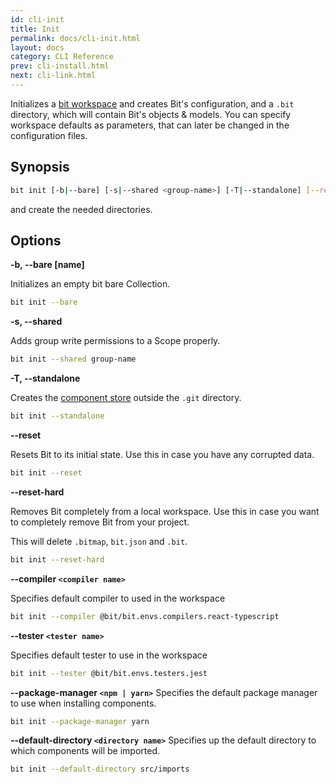 ```yaml
---
id: cli-init
title: Init
permalink: docs/cli-init.html
layout: docs
category: CLI Reference
prev: cli-install.html
next: cli-link.html
---
```


Initializes a [bit workspace](/docs/concepts.html#bit-workspace) and creates  Bit's configuration, and a `.bit` directory, which will contain Bit's objects & models. You can specify workspace defaults as parameters, that can later be changed in the configuration files. 

## Synopsis

```bash
bit init [-b|--bare] [-s|--shared <group-name>] [-T|--standalone] [--reset] [--reset-hard] [-c|--compiler] [-t|--tester] [-p|--package-manager] [-d|--default-directory]
```

 and create the needed directories.   


## Options

**-b, --bare [name]**

Initializes an empty bit bare Collection.

```bash
bit init --bare
```

**-s, --shared <group-name>**

Adds group write permissions to a Scope properly.

```bash
bit init --shared group-name
```

**-T, --standalone**

Creates the [component store](/docs/initializing-bit.html#component-store) outside the `.git` directory.

```bash
bit init --standalone
```

**--reset**

Resets Bit to its initial state. Use this in case you have any corrupted data.

```bash
bit init --reset
```

**--reset-hard**

Removes Bit completely from a local workspace. Use this in case you want to completely remove Bit from your project.

This will delete `.bitmap`, `bit.json` and `.bit`.

```bash
bit init --reset-hard
```

**--compiler `<compiler name>`**

Specifies default compiler to used in the workspace

```bash
bit init --compiler @bit/bit.envs.compilers.react-typescript
```

**--tester `<tester name>`** 

Specifies default tester to use in the workspace

```bash
bit init --tester @bit/bit.envs.testers.jest
```

**--package-manager `<npm | yarn>`**
Specifies the default package manager to use when installing components. 

```bash
bit init --package-manager yarn  
```

**--default-directory `<directory name>`**
Specifies up the default directory to which components will be imported. 

```bash
bit init --default-directory src/imports
```
